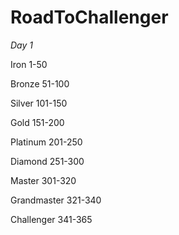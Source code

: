 # RoadToChallenger

*Day 1*

Iron 1-50

Bronze 51-100

Silver 101-150

Gold 151-200

Platinum 201-250

Diamond 251-300

Master 301-320

Grandmaster 321-340

Challenger 341-365
